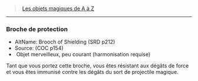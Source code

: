 ﻿---
!MagicItem
Type: Objet merveilleux
Rarity: peu courant
Attunement: harmonisation requise
Id: magicitems_az_hd.md#broche-de-protection
ParentLink: magicitems_az_hd.md#les-objets-magiques-de-a-à-z
Name: Broche de protection
ParentName: Les objets magiques de A à Z
NameLevel: 3
AltName: Brooch of Shielding (SRD p212)
Source: (COC p154)
Attributes: {}
---
> [Les objets magiques de A à Z](hd_magicitems_az_les_objets_magiques_de_a_a_z.md)

---

### Broche de protection

- AltName: Brooch of Shielding (SRD p212)
- Source: (COC p154)
-  Objet merveilleux, peu courant (harmonisation requise)

Tant que vous portez cette broche, vous êtes résistant aux dégâts de force et vous êtes immunisé contre les dégâts du sort de projectile magique.

